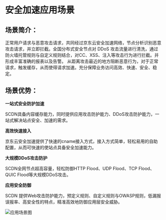 # 安全加速应用场景
## 场景简介：
正常用户请求与恶意攻击请求，共同经过京东云安全加速网络，节点分析识别恶意攻击请求，并立即拦截。全国分布式安全节点对 DDoS 攻击流量进行清洗，通过防火墙托管规则与自定义规则结合，对CC、XSS、注入等攻击行为进行拦截。并形成丰富准确的报表以及告警。
从距离攻击最近的地方阻断恶意行为，对于正常请求，触发缓存，从而使得请求加速。充分保障业务访问高效、快速、安全、稳定。


## 场景优势：
**一站式安全防护加速**

SCDN具备内容缓存能力，同时提供应用攻击防护能力、DDoS攻击防护能力，一站式解决站点安全、加速的需求。

**高效快速接入**

京东云安全加速提供了快速的cname接入方式，接入方式简单，轻松易用的自助配置，从而可快速的使站点具备安全加速能力。

**大规模DDoS攻击防护**

SCDN全网节点超高容量，轻松防御HTTP Flood、UDP Flood、TCP Flood、QUIC Flood等大规模DDoS攻击。

**应用安全防御**

SCDN 提供Web攻击防护能力，预定义规则、自定义规则与OWASP规则，低漏报误报率、高安全性的特点，精准高效地防御应用层安全威胁。



![应用场景图](https://github.com/jdcloudcom/cn/blob/edit/image/Starshield/Starshield-BAS.png)
